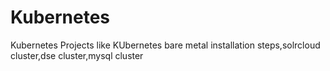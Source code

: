 # Kubernetes
Kubernetes Projects like KUbernetes bare metal installation steps,solrcloud cluster,dse cluster,mysql cluster
